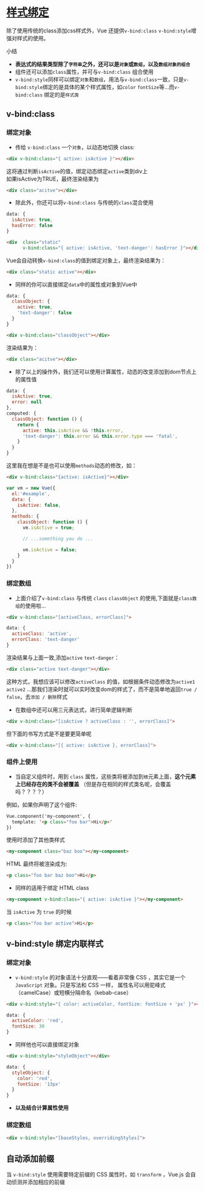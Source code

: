 # [样式绑定](https://cn.vuejs.org/v2/guide/class-and-style.html)

除了使用传统的class添加css样式外，Vue 还提供`v-bind:class` `v-bind:style`增强对样式的使用。

小结

- **表达式的结果类型除了`字符串`之外，还可以是`对象`或`数组`，以及`数组对象的组合`**  
- 组件还可以添加`class`属性，并可与`v-bind:class` 组合使用
- `v-bind:style`同样可以绑定`对象`和`数组`，用法与`v-bind:class`一致，只是`v-bind:style`绑定的是具体的某个样式属性，如`color` `fontSize`等...而`v-bind:class` 绑定的是`样式类`

## v-bind:class

### 绑定对象

- 传给 `v-bind:class` 一个`对象`，以动态地切换 class:

```html
<div v-bind:class="{ active: isActive }"></div>
```

这将通过判断`isActive`的值，绑定动态绑定`active`类到div上  
如果isActive为TRUE，最终渲染结果为

```html
<div class="acitve"></div>
```

- 除此外，你还可以将`v-bind:class` 与传统的`class`混合使用

```js
data: {
  isActive: true,
  hasError: false
}
```

```html
<div  class="static" 
      v-bind:class="{ active: isActive, 'text-danger': hasError }"></div>
```

Vue会自动转换`v-bind:class`的值到绑定对象上，最终渲染结果为：

```html
<div class="static active"></div>
```

- 同样的你可以直接绑定`data`中的属性或对象到Vue中

```js
data: {
  classObject: {
    active: true,
    'text-danger': false
  }
}
```

```html
<div v-bind:class="classObject"></div>
```

渲染结果为：

```html
<div class="acitve"></div>
```

- 除了以上的操作外，我们还可以使用计算属性，动态的改变添加到dom节点上的属性值

```js
data: {
  isActive: true,
  error: null
},
computed: {
  classObject: function () {
    return {
      active: this.isActive && !this.error,
      'text-danger': this.error && this.error.type === 'fatal',
    }
  }
}
```

这里我在想是不是也可以使用`methods`动态的修改，如：

```html
<div v-bind:class="{active: isActive}"></div>
```

```js
var vm = new Vue({
  el:'#example',
  data: {
    isActive: false,
  },
  methods: {
    classObject: function () {
      vm.isActive = true;

      // ...something you do ...

      vm.isActive = false;
    }
  }
})
```

### 绑定数组

- 上面介绍了`v-bind:class` 与传统 `class` `classObject` 的使用,下面就是`class数组`的使用啦...

```html
<div v-bind:class="[activeClass, errorClass]">
```

```js
data: {
  activeClass: 'active',
  errorClass: 'text-danger'
}
```

渲染结果与上面一致,添加`active` `text-danger`：

```html
<div class="active text-danger"></div>
```

这种方式，我想应该可以修改`activeClass` 的值，如根据条件动态修改为`active1` `active2` ...那我们渲染时就可以实时改变dom的样式了，而不是简单地返回`true / false`，去`添加 / 删除`样式

- 在数组中还可以用三元表达式，进行简单逻辑判断

```html
<div v-bind:class="[isActive ? activeClass : '', errorClass]">
```

但下面的书写方式是不是要更简单呢

```html
<div v-bind:class="[{ active: isActive }, errorClass]">
```

### 组件上使用

- 当自定义组件时，用到 `class` 属性，这些类将被添加到`根`元素上面，**这个元素上已经存在的类不会被覆盖** （但是存在相同的样式类名呢，会覆盖吗？？？？）   

例如，如果你声明了这个组件:

```html
Vue.component('my-component', {
  template: '<p class="foo bar">Hi</p>'
})
```

使用时添加了其他类样式

```html
<my-component class="baz boo"></my-component>
```

HTML 最终将被渲染成为:

```html
<p class="foo bar baz boo">Hi</p>
```

- 同样的适用于绑定 HTML class

```html
<my-component v-bind:class="{ active: isActive }"></my-component>
```

当 `isActive` 为 `true` 的时候

```html
<p class="foo bar active">Hi</p>
```


## v-bind:style 绑定内联样式

### 绑定对象

- `v-bind:style` 的对象语法十分直观——看着非常像 CSS ，其实它是一个 `JavaScript` 对象。只是写法和 CSS 一样， 属性名可以用驼峰式（camelCase）或短横分隔命名（kebab-case）

```html
<div v-bind:style="{ color: activeColor, fontSize: fontSize + 'px' }"></div>
```

```js
data: {
  activeColor: 'red',
  fontSize: 30
}
```

- 同样他也可以直接绑定对象

```html
<div v-bind:style="styleObject"></div>
```

```js
data: {
  styleObject: {
    color: 'red',
    fontSize: '13px'
  }
}
```

- **以及结合计算属性使用**

### 绑定数组

```html
<div v-bind:style="[baseStyles, overridingStyles]">
```

## **自动添加前缀**

当 `v-bind:style` 使用需要特定前缀的 CSS 属性时，如 `transform` ，Vue.js 会自动侦测并添加相应的前缀

